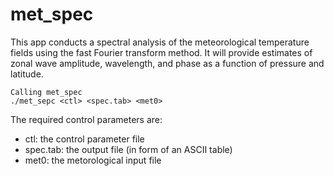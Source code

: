 # met_spec

This app conducts a spectral analysis of the meteorological temperature fields using the fast Fourier transform method. It will provide estimates of zonal wave amplitude, wavelength, and phase as a function of pressure and latitude.

```
Calling met_spec
./met_sepc <ctl> <spec.tab> <met0>
```

The required control parameters are:
* ctl: the control parameter file
* spec.tab: the output file (in form of an ASCII table)
* met0: the metorological input file
